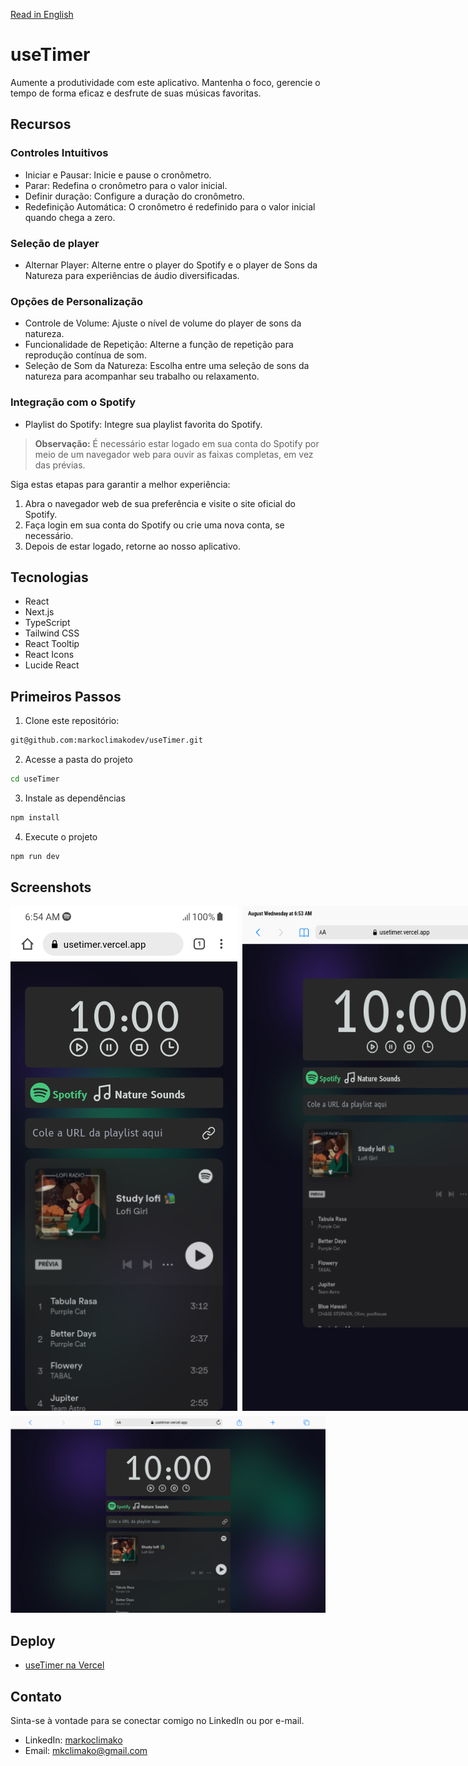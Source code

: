 [Read in English](/README.md)

# useTimer
Aumente a produtividade com este aplicativo. Mantenha o foco, gerencie o tempo de forma eficaz e desfrute de suas músicas favoritas.

## Recursos

### Controles Intuitivos

- Iniciar e Pausar: Inicie e pause o cronômetro.
- Parar: Redefina o cronômetro para o valor inicial.
- Definir duração: Configure a duração do cronômetro.
- Redefinição Automática: O cronômetro é redefinido para o valor inicial quando chega a zero.

### Seleção de player

- Alternar Player: Alterne entre o player do Spotify e o player de Sons da Natureza para experiências de áudio diversificadas.

### Opções de Personalização

- Controle de Volume: Ajuste o nível de volume do player de sons da natureza.
- Funcionalidade de Repetição: Alterne a função de repetição para reprodução contínua de som.
- Seleção de Som da Natureza: Escolha entre uma seleção de sons da natureza para acompanhar seu trabalho ou relaxamento.


### Integração com o Spotify

- Playlist do Spotify: Integre sua playlist favorita do Spotify.

> **Observação:** É necessário estar logado em sua conta do Spotify por meio de um navegador web para ouvir as faixas completas, em vez das prévias.

Siga estas etapas para garantir a melhor experiência:

1. Abra o navegador web de sua preferência e visite o site oficial do Spotify.
2. Faça login em sua conta do Spotify ou crie uma nova conta, se necessário.
3. Depois de estar logado, retorne ao nosso aplicativo.

## Tecnologias
- React
- Next.js
- TypeScript
- Tailwind CSS
- React Tooltip
- React Icons
- Lucide React

## Primeiros Passos
1. Clone este repositório:
```bash
git@github.com:markoclimakodev/useTimer.git
```
2. Acesse a pasta do projeto
```bash
cd useTimer
```
3. Instale as dependências
```bash
npm install
```
4. Execute o projeto
```bash
npm run dev
```
## Screenshots
<div style="display: flex; flex-direction: column; gap: 8px; justify-content: space-between;">
  <div style="display: flex; gap: 8px;">
    <img src="./screenshots/mobile.png" alt="useTimer mobile">
    <img src="./screenshots/mobile2.png" alt="useTimer mobile">
  </div>
 <div style="flex: 1;">
    <img src="./screenshots/desktop.png" alt="useTimer desktop">
  </div>

</div>

## Deploy

- [useTimer na Vercel](https://usetimer.vercel.app/)

## Contato

Sinta-se à vontade para se conectar comigo no LinkedIn ou por e-mail.

- LinkedIn: [markoclimako](https://www.linkedin.com/in/markoclimako/)
- Email: mkclimako@gmail.com